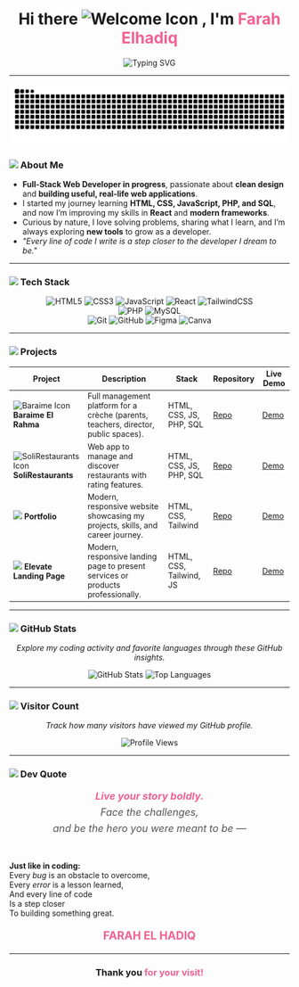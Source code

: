<h1 align="center">
  Hi there 
  <img src="https://cdn.simpleicons.org/handshake/f06292" width="28" alt="Welcome Icon" />
  , I'm <span style="color:#f06292;">Farah Elhadiq</span>
</h1>

<p align="center">
  <img src="https://readme-typing-svg.demolab.com?font=Fira+Code&size=24&pause=1000&color=f06292&center=true&vCenter=true&width=500&lines=Full+Stack+Web+Developer;Passionate+about+Design+%26+Coding;Creative+Problem+Solver" alt="Typing SVG" />
</p> 

---

<p align="center">
  <img src="https://raw.githubusercontent.com/VishwaGauravIn/VishwaGauravIn/output/github-contribution-grid-snake-dark.svg" alt="GitHub Contribution Snake" />
</p>

### <img src="https://cdn.simpleicons.org/aboutdotme/000000" width="20"/> About Me

- **Full‑Stack Web Developer in progress**, passionate about **clean design** and **building useful, real‑life web applications**.  
- I started my journey learning **HTML, CSS, JavaScript, PHP, and SQL**, and now I’m improving my skills in **React** and **modern frameworks**.  
- Curious by nature, I love solving problems, sharing what I learn, and I’m always exploring **new tools** to grow as a developer.  
- *"Every line of code I write is a step closer to the developer I dream to be."*

---
### <img src="https://cdn.simpleicons.org/html5/f06292" width="20"/> Tech Stack

<div align="center">
  <img src="https://img.shields.io/badge/HTML5-E34F26?logo=html5&style=for-the-badge&logoColor=white" alt="HTML5" />
  <img src="https://img.shields.io/badge/CSS3-1572B6?logo=css3&style=for-the-badge&logoColor=white" alt="CSS3" />
  <img src="https://img.shields.io/badge/JavaScript-F7DF1E?logo=javascript&style=for-the-badge&logoColor=black" alt="JavaScript" />
  <img src="https://img.shields.io/badge/React-61DAFB?logo=react&style=for-the-badge&logoColor=black" alt="React" />
  <img src="https://img.shields.io/badge/TailwindCSS-38B2AC?logo=tailwind-css&style=for-the-badge&logoColor=white" alt="TailwindCSS" />
</div>

<div align="center">
  <img src="https://img.shields.io/badge/PHP-777BB4?logo=php&style=for-the-badge&logoColor=white" alt="PHP" />
  <img src="https://img.shields.io/badge/MySQL-4479A1?logo=mysql&style=for-the-badge&logoColor=white" alt="MySQL" />
</div>

<div align="center">
  <img src="https://img.shields.io/badge/Git-F05032?logo=git&style=for-the-badge&logoColor=white" alt="Git" />
  <img src="https://img.shields.io/badge/GitHub-181717?logo=github&style=for-the-badge" alt="GitHub" />
  <img src="https://img.shields.io/badge/Figma-F24E1E?logo=figma&style=for-the-badge" alt="Figma" />
  <img src="https://img.shields.io/badge/Canva-00C4CC?logo=canva&style=for-the-badge" alt="Canva" />
</div>

---

### <img src="https://cdn-icons-png.flaticon.com/512/25/25694.png" width="20"/> Projects

| Project | Description | Stack | Repository | Live Demo |
|--------|-------------|--------|------------|-----------|
| <img src="https://cdn-icons-png.flaticon.com/512/3043/3043316.png" width="22" alt="Baraime Icon" /> **Baraime El Rahma** | Full management platform for a crèche (parents, teachers, director, public spaces). | HTML, CSS, JS, PHP, SQL | [Repo](https://github.com/Farahelhadiq/BaraimeElRahma) | [Demo](#) |
| <img src="https://cdn-icons-png.flaticon.com/512/1046/1046784.png" width="22" alt="SoliRestaurants Icon" /> **SoliRestaurants** | Web app to manage and discover restaurants with rating features. | HTML, CSS, JS, PHP, SQL | [Repo](https://github.com/Farahelhadiq/SoliRestaurants) | [Demo](#) |
| <img src="https://cdn.simpleicons.org/webflow/4353FF" width="22"/> **Portfolio** | Modern, responsive website showcasing my projects, skills, and career journey. | HTML, CSS, Tailwind | [Repo](https://github.com/Farahelhadiq/portfolio) | [Demo](https://portfoliofarahelhadiq.netlify.app/) |
| <img src="https://cdn.simpleicons.org/rocket/FF6F00" width="22"/> **Elevate Landing Page** | Modern, responsive landing page to present services or products professionally. | HTML, CSS, Tailwind, JS | [Repo](https://github.com/Farahelhadiq/elevate-landing-page) | [Demo](https://elevate-landing-page.netlify.app/) |


---

### <img src="https://cdn.simpleicons.org/github/181717" width="20"/> GitHub Stats

<p align="center">
  <em>Explore my coding activity and favorite languages through these GitHub insights.</em>
</p>

<p align="center">
  <img src="https://github-readme-stats.vercel.app/api?username=Farahelhadiq&show_icons=true&theme=radical" alt="GitHub Stats" />
  <img src="https://github-readme-stats.vercel.app/api/top-langs/?username=Farahelhadiq&layout=compact&theme=radical" alt="Top Languages" />
</p>

---

### <img src="https://cdn.simpleicons.org/googleanalytics/F4B400" width="20"/> Visitor Count

<p align="center">
  <em>Track how many visitors have viewed my GitHub profile.</em>
</p>

<p align="center">
  <img src="https://komarev.com/ghpvc/?username=Farahelhadiq&style=flat-square&color=brightgreen" alt="Profile Views" />
</p>

---

### <img src="https://cdn-icons-png.flaticon.com/512/3063/3063821.png" width="20"/> Dev Quote

<p align="center" style="font-style: italic; font-size: 18px; line-height: 1.6; max-width: 600px; margin: auto; color: #555;">
  <strong style="color:#f06292;">Live your story boldly.</strong><br/>
  Face the challenges,<br/>
  and be the hero you were meant to be —<br/><br/>

  <strong>Just like in coding:</strong><br/>
  Every <em>bug</em> is an obstacle to overcome,<br/>
  Every <em>error</em> is a lesson learned,<br/>
  And every line of code<br/>
  Is a step closer<br/>
  To building something great.
</p>

<p align="center" style="font-weight: bold; font-size: 20px; color: #f06292; margin-top: 20px;">
  FARAH EL HADIQ
</p>

---

<h3 align="center">
  Thank you <span style="color:#f06292;">for your visit!</span>
</h3>
